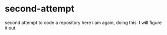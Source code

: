 # second-attempt
second attempt to code a repository
here i am again, doing this. I will figure it out.
